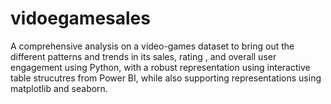 # vidoegamesales
A comprehensive analysis on a video-games dataset to bring out the different patterns and trends in its sales, rating , and overall user engagement using Python, with a robust representation using interactive table strucutres from Power BI, while also supporting representations using matplotlib and seaborn.
